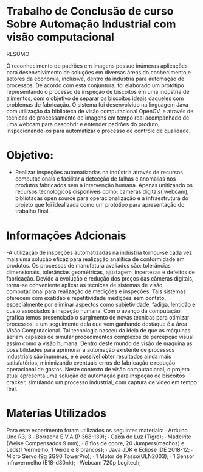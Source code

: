 # Trabalho de Conclusão de curso Sobre Automação Industrial com visão computacional

RESUMO

O reconhecimento de padrões em imagens possue inúmeras aplicações para desenvolvimento de
soluções em diversas áreas do conhecimento e setores da economia, inclusive, dentro da indústria
para automação de processos. De acordo com esta conjuntura, foi elaborado um protótipo
representando o processo de inspeção de biscoitos em uma indústria de alimentos, com o objetivo
de separar os biscoitos ideais daqueles com problemas de fabricação. O sistema foi desenvolvido
na linguagem Java com utilização da biblioteca de visão computacional OpenCV, e através
de técnicas de processamento de imagens em tempo real acompanhado de uma webcam para
descobrir e entender padrões do produto, inspecionando-os para automatizar o processo de
controle de qualidade.


# Objetivo:
 - Realizar inspeções automatizadas na indústria através de recursos computacionais e facilitar a detecção de falhas e anomalias nos produtos fabricados sem a intervenção humana. Apenas unitizando os recursos tecnologicos disponiveis como: cameras digitais( webcam), bibliotacas open source para operacionalização e a infraestrutura do projeto que foi idealizada como um protótipo para apresentação do trabalho final.
  





# Informações Adcionais
-A utilização de inspeções automatizadas na indústria tornou-se cada vez mais uma solução
eficaz para realização analítica de conformidade em produtos. Os processos de manufatura
avaliados são: tolerâncias dimensionais, tolerâncias geométricas, ajustagem, incertezas e defeitos
de fabricação. Devido a evolução e redução dos preços das câmeras digitais, torna-se conveniente
aplicar as técnicas de sistemas de visão computacional para realização de medições e inspeções.
Tais sistemas oferecem com exatidão e repetitividade medições sem contato, especialmente por
eliminar aspectos como subjetividade, fadiga, lentidão e custo associados à inspeção humana.
Com o avanço da computação grafica temos presenciado o surgimento de novas técnicas para
otimizar processos, e um seguimento dela que vem ganhando destaque é a área Visão Computacional. Tal tecnologia nasceu da ideia de que as máquinas seriam capazes de simular procedimentos
complexos de percepção visual assim como a visão humana. Dentro deste mundo de visão de
máquina as possibilidades para aprimorar a automação existente de processos industriais são
inumeras, e é possivel obter resultados ainda mais satisfatórios, minimizando eventuais erros de
fabricação e redução operacional de gastos. Neste contexto de visão computacional, o projeto
atual apresenta uma solução de automação para inspeção de biscoitos cracker, simulando um
processo industrial, com captura de video em tempo real.

# Materias Utilizados
Para este experimento foram utilizados os seguintes materiais:
∙ Arduino Uno R3;
3
∙ Borracha E.V.A (P 368-139);
∙ Caixa de Luz (Tigre);
∙ Madeirite (Weise Compensados 9 mm);
∙ 8 fios de cobre, 20 Jumpers(machos) e Leds(1 Vermelho, 1 Verde e 8 brancos);
∙ Java JDK e Eclipse IDE 2018-12;
∙ Micro Servo (9g SG90 TowerPro);
∙ 1 Motor de Passo(ULN2003);
∙ 1 Sensor infravermelho (E18-d80nk);
∙ Webcam 720p Logitech;

<p align="center">
    <img width="460" height="300" src="./robotica-vision/image/prototipo.jpg>
</p>    
